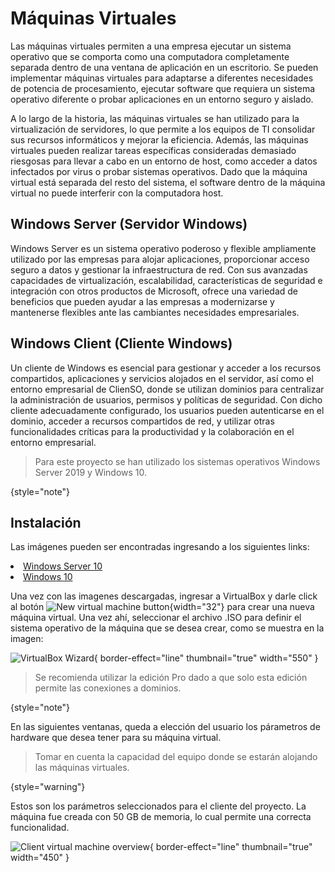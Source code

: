 # Máquinas Virtuales

Las máquinas virtuales permiten a una empresa ejecutar un sistema operativo que se comporta como una computadora
completamente separada dentro de una ventana de aplicación en un escritorio. Se pueden implementar máquinas virtuales
para adaptarse a diferentes necesidades de potencia de procesamiento, ejecutar software que requiera un sistema
operativo diferente o probar aplicaciones en un entorno seguro y aislado.

A lo largo de la historia, las máquinas virtuales se han utilizado para la virtualización de servidores, lo que permite
a los
equipos de TI consolidar sus recursos informáticos y mejorar la eficiencia. Además, las máquinas virtuales pueden
realizar tareas específicas consideradas demasiado riesgosas para llevar a cabo en un entorno de host, como acceder a
datos infectados por virus o probar sistemas operativos. Dado que la máquina virtual está separada del resto del
sistema, el software dentro de la máquina virtual no puede interferir con la computadora host.

## Windows Server (Servidor Windows)

Windows Server es un sistema operativo poderoso y flexible ampliamente utilizado por las empresas para alojar
aplicaciones, proporcionar acceso seguro a datos y gestionar la infraestructura de red. Con sus avanzadas capacidades de
virtualización, escalabilidad, características de seguridad e integración con otros productos de Microsoft, ofrece una
variedad de beneficios que pueden ayudar a las empresas a modernizarse y mantenerse flexibles ante las cambiantes
necesidades empresariales.

## Windows Client (Cliente Windows)

Un cliente de Windows es esencial para gestionar y acceder a los recursos compartidos, aplicaciones y servicios alojados
en el servidor, así como el entorno empresarial de ClienSO, donde se utilizan dominios para centralizar la
administración de
usuarios, permisos y políticas de seguridad. Con dicho cliente adecuadamente configurado, los usuarios pueden
autenticarse en el dominio, acceder a recursos compartidos de red, y utilizar otras funcionalidades críticas para la
productividad y la colaboración en el entorno empresarial.

> Para este proyecto se han utilizado los sistemas operativos Windows Server 2019 y Windows 10.
>
{style="note"}

## Instalación

<procedure title="Descargar la imagen de cada sistema operativo">
  <p>Las imágenes pueden ser encontradas ingresando a los siguientes links:</p>
  <list>
    <li>
      <a href="https://www.microsoft.com/es-mx/evalcenter/download-windows-server-2019">Windows Server 10</a>
    </li>
    <li>
      <a href="https://www.microsoft.com/es-es/software-download/windows10">Windows 10</a>
    </li>
  </list>
</procedure>

Una vez con las imagenes descargadas, ingresar a VirtualBox y darle click al
botón ![New virtual machine button](new_virtualmachine_button.png){width="32"} para crear una nueva máquina virtual. Una
vez ahí, seleccionar el archivo .ISO para definir el sistema operativo de la máquina que se desea crear, como se muestra
en la imagen:

![VirtualBox Wizard](virtualmachine_creation.png){ border-effect="line" thumbnail="true" width="550" }

> Se recomienda utilizar la edición Pro dado a que solo esta edición permite las conexiones a dominios.
>
{style="note"}

En las siguientes ventanas, queda a elección del usuario los párametros de hardware que desea tener para su máquina
virtual.

> Tomar en cuenta la capacidad del equipo donde se estarán alojando las máquinas virtuales.
>
{style="warning"}

Estos son los parámetros seleccionados para el cliente del proyecto. La máquina fue creada con 50 GB de memoria, lo
cual permite una correcta funcionalidad.

![Client virtual machine overview](virtualmachine_overview.png){ border-effect="line" thumbnail="true" width="450" }